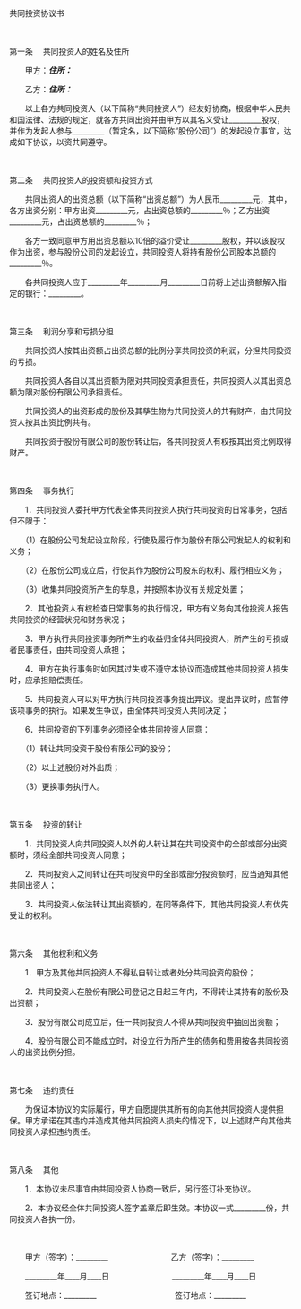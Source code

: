 



共同投资协议书



 

　　

第一条
　共同投资人的姓名及住所

　　甲方：_________住所：_________

　　乙方：_________住所：_________

　　以上各方共同投资人（以下简称“共同投资人”）经友好协商，根据中华人民共和国法律、法规的规定，就各方共同出资并由甲方以其名义受让_________股权，并作为发起人参与_________（暂定名，以下简称“股份公司”）的发起设立事宜，达成如下协议，以资共同遵守。

　　

第二条
　共同投资人的投资额和投资方式

　　共同出资人的出资总额（以下简称“出资总额”）为人民币_________元，其中，各方出资分别：甲方出资_________元，占出资总额的_________％；乙方出资_________元，占出资总额的_________％；

　　各方一致同意甲方用出资总额以10倍的溢价受让_________股权，并以该股权作为出资，参与股份公司的发起设立，共同投资人将持有股份公司股本总额的_________％。

　　各共同投资人应于_________年_________月_________日前将上述出资额解入指定的银行：_________。

　　

第三条
　利润分享和亏损分担

　　共同投资人按其出资额占出资总额的比例分享共同投资的利润，分担共同投资的亏损。

　　共同投资人各自以其出资额为限对共同投资承担责任，共同投资人以其出资总额为限对股份有限公司承担责任。

　　共同投资人的出资形成的股份及其孳生物为共同投资人的共有财产，由共同投资人按其出资比例共有。

　　共同投资于股份有限公司的股份转让后，各共同投资人有权按其出资比例取得财产。

　　

第四条
　事务执行

　　1．共同投资人委托甲方代表全体共同投资人执行共同投资的日常事务，包括但不限于：

　　（1）在股份公司发起设立阶段，行使及履行作为股份有限公司发起人的权利和义务；

　　（2）在股份公司成立后，行使其作为股份公司股东的权利、履行相应义务；

　　（3）收集共同投资所产生的孳息，并按照本协议有关规定处置；

　　2．其他投资人有权检查日常事务的执行情况，甲方有义务向其他投资人报告共同投资的经营状况和财务状况；

　　3．甲方执行共同投资事务所产生的收益归全体共同投资人，所产生的亏损或者民事责任，由共同投资人承担；

　　4．甲方在执行事务时如因其过失或不遵守本协议而造成其他共同投资人损失时，应承担赔偿责任。

　　5．共同投资人可以对甲方执行共同投资事务提出异议。提出异议时，应暂停该项事务的执行。如果发生争议，由全体共同投资人共同决定；

　　6．共同投资的下列事务必须经全体共同投资人同意：

　　（1）转让共同投资于股份有限公司的股份；

　　（2）以上述股份对外出质；

　　（3）更换事务执行人。

　　

第五条
　投资的转让

　　1．共同投资人向共同投资人以外的人转让其在共同投资中的全部或部分出资额时，须经全部共同投资人同意；

　　2．共同投资人之间转让在共同投资中的全部或部分投资额时，应当通知其他共同出资人；

　　3．共同投资人依法转让其出资额的，在同等条件下，其他共同投资人有优先受让的权利。

　　

第六条
　其他权利和义务

　　1．甲方及其他共同投资人不得私自转让或者处分共同投资的股份；

　　2．共同投资人在股份有限公司登记之日起三年内，不得转让其持有的股份及出资额；

　　3．股份有限公司成立后，任一共同投资人不得从共同投资中抽回出资额；

　　4．股份有限公司不能成立时，对设立行为所产生的债务和费用按各共同投资人的出资比例分担。

　　

第七条
　违约责任

　　为保证本协议的实际履行，甲方自愿提供其所有的向其他共同投资人提供担保。甲方承诺在其违约并造成其他共同投资人损失的情况下，以上述财产向其他共同投资人承担违约责任。

　　

第八条
　其他

　　1．本协议未尽事宜由共同投资人协商一致后，另行签订补充协议。

　　2．本协议经全体共同投资人签字盖章后即生效。本协议一式_________份，共同投资人各执一份。

　　　　

　　甲方（签字）：_________　　　　　　　　乙方（签字）：_________　　

　　_________年____月____日　　　　　　　　_________年____月____日　　

　　签订地点：_________　　　　　　　　　　签订地点：_________